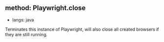 ## method: Playwright.close
* langs: java

Terminates this instance of Playwright, will also close all created browsers if they are still running.